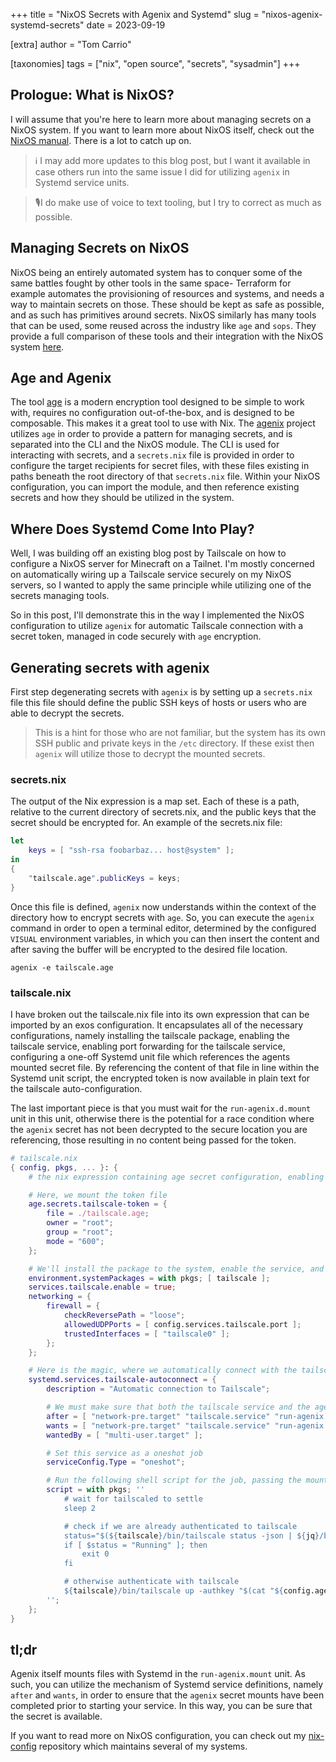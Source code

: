 +++
title = "NixOS Secrets with Agenix and Systemd"
slug = "nixos-agenix-systemd-secrets"
date = 2023-09-19

[extra]
author = "Tom Carrio"

[taxonomies]
tags = ["nix", "open source", "secrets", "sysadmin"]
+++

## Prologue: What is NixOS?

I will assume that you're here to learn more about managing secrets on a NixOS system. If you want to learn more about NixOS itself, check out the [NixOS manual]. There is a lot to catch up on.

> ℹ️ I may add more updates to this blog post, but I want it available in case others run into the same issue I did for utilizing `agenix` in Systemd service units.

> 🎙️I do make use of voice to text tooling, but I try to correct as much as possible.

## Managing Secrets on NixOS

NixOS being an entirely automated system has to conquer some of the same battles fought by other tools in the same space- Terraform for example automates the provisioning of resources and systems, and needs a way to maintain secrets on those. These should be kept as safe as possible, and as such has primitives around secrets. NixOS similarly has many tools that can be used, some reused across the industry like `age` and `sops`. They provide a full comparison of these tools and their integration with the NixOS system [here][NixOS Secrets Wiki].

## Age and Agenix

The tool [age] is a modern encryption tool designed to be simple to work with, requires no configuration out-of-the-box, and is designed to be composable. This makes it a great tool to use with Nix. The [agenix] project utilizes `age` in order to provide a pattern for managing secrets, and is separated into the CLI and the NixOS module. The CLI is used for interacting with secrets, and a `secrets.nix` file is provided in order to configure the target recipients for secret files, with these files existing in paths beneath the root directory of that `secrets.nix` file. Within your NixOS configuration, you can import the module, and then reference existing secrets and how they should be utilized in the system.

## Where Does Systemd Come Into Play?

Well, I was building off an existing blog post by Tailscale on how to configure a NixOS server for Minecraft on a Tailnet. I'm mostly concerned on automatically wiring up a Tailscale service securely on my NixOS servers, so I wanted to apply the same principle while utilizing one of the secrets managing tools.

So in this post, I'll demonstrate this in the way I implemented the NixOS configuration to utilize `agenix` for automatic Tailscale connection with a secret token, managed in code securely with `age` encryption.

## Generating secrets with agenix

First step degenerating secrets with `agenix` is by setting up a `secrets.nix` file this file should define the public SSH keys of hosts or users who are able to decrypt the secrets.

> This is a hint for those who are not familiar, but the system has its own SSH public and private keys in the `/etc` directory. If these exist then `agenix` will utilize those to decrypt the mounted secrets.

### secrets.nix

The output of the Nix expression is a map set. Each of these is a path, relative to the current directory of secrets.nix, and the public keys that the secret should be encrypted for. An example of the secrets.nix file:

```nix
let
    keys = [ "ssh-rsa foobarbaz... host@system" ];
in
{
    "tailscale.age".publicKeys = keys;
}
```

Once this file is defined, `agenix` now understands within the context of the directory how to encrypt secrets with `age`. So, you can execute the `agenix` command in order to open a terminal editor, determined by the configured `VISUAL` environment variables, in which you can then insert the content and after saving the buffer will be encrypted to the desired file location.

```
agenix -e tailscale.age
```

### tailscale.nix

I have broken out the tailscale.nix file into its own expression that can be imported by an exos configuration. It encapsulates all of the necessary configurations, namely installing the tailscale package, enabling the tailscale service, enabling port forwarding for the tailscale service, configuring a one-off Systemd unit file which references the agents mounted secret file. By referencing the content of that file in line within the Systemd unit script, the encrypted token is now available in plain text for the tailscale auto-configuration.

The last important piece is that you must wait for the `run-agenix.d.mount` unit in this unit, otherwise there is the potential for a race condition where the `agenix` secret has not been decrypted to the secure location you are referencing, those resulting in no content being passed for the token.

```nix
# tailscale.nix
{ config, pkgs, ... }: {
    # the nix expression containing age secret configuration, enabling tailscale packages and service, networking rules, and the systemd autoconnect unit file

    # Here, we mount the token file
    age.secrets.tailscale-token = {
        file = ./tailscale.age;
        owner = "root";
        group = "root";
        mode = "600";
    };

    # We'll install the package to the system, enable the service, and set up some networking rules
    environment.systemPackages = with pkgs; [ tailscale ];
    services.tailscale.enable = true;
    networking = {
        firewall = {
            checkReversePath = "loose";
            allowedUDPPorts = [ config.services.tailscale.port ];
            trustedInterfaces = [ "tailscale0" ];
        };
    };

    # Here is the magic, where we automatically connect with the tailscale CLI by passing our secret token, and ensure that agenix mounting was completed
    systemd.services.tailscale-autoconnect = {
        description = "Automatic connection to Tailscale";

        # We must make sure that both the tailscale service and the agenix file mounting are running / complete before trying to connect to tailscale
        after = [ "network-pre.target" "tailscale.service" "run-agenix.d.mount" ];
        wants = [ "network-pre.target" "tailscale.service" "run-agenix.d.mount" ];
        wantedBy = [ "multi-user.target" ];

        # Set this service as a oneshot job
        serviceConfig.Type = "oneshot";

        # Run the following shell script for the job, passing the mounted secret for the tailscale connection
        script = with pkgs; ''
            # wait for tailscaled to settle
            sleep 2

            # check if we are already authenticated to tailscale
            status="$(${tailscale}/bin/tailscale status -json | ${jq}/bin/jq -r .BackendState)"
            if [ $status = "Running" ]; then
                exit 0
            fi

            # otherwise authenticate with tailscale
            ${tailscale}/bin/tailscale up -authkey "$(cat "${config.age.secrets.tailscale-token.path}")"
        '';
    };
}
```

## tl;dr

Agenix itself mounts files with Systemd in the `run-agenix.mount` unit. As such, you can utilize the mechanism of Systemd service definitions, namely `after` and `wants`, in order to ensure that the `agenix` secret mounts have been completed prior to starting your service. In this way, you can be sure that the secret is available.

If you want to read more on NixOS configuration, you can check out my [nix-config] repository which maintains several of my systems.

<!-- References -->

[NixOS Manual]: https://nixos.org/manual/
[NixOS Secrets Wiki]: https://nixos.wiki/wiki/Comparison_of_secret_managing_schemes
[age]: https://age-encryption.org/
[agenix]: https://github.com/ryantm/agenix
[nix-config]: https://github.com/tcarrio/nix-config